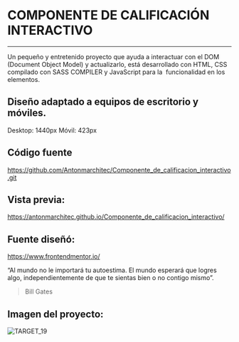 # COMPONENTE DE CALIFICACIÓN INTERACTIVO
**************************************
Un pequeño y entretenido proyecto que ayuda a interactuar con el DOM (Document Object Model) y actualizarlo, está desarrollado con HTML, CSS compilado con SASS COMPILER y JavaScript para la  funcionalidad en los elementos.

## Diseño adaptado a equipos de escritorio y móviles.
Desktop: 1440px
Móvil: 423px

## Código fuente
https://github.com/Antonmarchitec/Componente_de_calificacion_interactivo.git

## Vista previa:
https://antonmarchitec.github.io/Componente_de_calificacion_interactivo/

## Fuente diseñó:
https://www.frontendmentor.io/


“Al mundo no le importará tu autoestima. El mundo esperará que logres   algo, independientemente de que te sientas bien o no contigo mismo”.
> Bill Gates

## Imagen del proyecto:
![TARGET_19](https://user-images.githubusercontent.com/70084380/183565343-dc5ae28f-4f83-4c7e-bc01-75d9a13e8f03.jpg)

